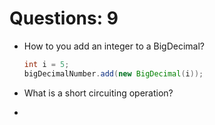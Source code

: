 # Questions: 9

- How to you add an integer to a BigDecimal?

    ```java
    int i = 5;
    bigDecimalNumber.add(new BigDecimal(i));
    ```

- What is a short circuiting operation?
-